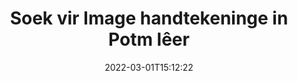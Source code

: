 ---
############################# Static ############################
layout: "auto-gen-signature"
date: 2022-03-01T15:12:22
draft: false
operation: Search
signaturetype: Image
fileformat: Potm
productName: .NET
lang: af
productCode: net
otherformats: pdf doc docx docm dot dotm dotx odt ott rtf xls xlsx xlsm xlsb csv ods ots xltx xltm ppt pptx pps ppsx odp otp potx potm pptm ppsm
breadcrumb: Search Image signatures at Potm with C#

############################# Head ############################
head_title: "Soek vir Image handtekeninge in Potm lêer in C#"
head_description: "Gebruik .NET om na Image-handtekeninge in Potm-lêers te soek deur 'n paar reëls kode te gebruik."

############################# Header ############################
title: "Soek vir Image handtekeninge in Potm lêer"
description: ".NET se inheemse API laat toe om vir Image handtekeninge te soek in reeds ondertekende Potm lêers. Voer gevorderde e-handtekeningsoektog binne jou Potm dokumente uit deur 'n paar reëls kode te gebruik."
bg_image: "https://cms.admin.containerize.com/templates/aspose/App_Themes/V3/images/bg/header1.png"
bg_overlay: false
button:
    enable: true

############################# SubMenu ############################
submenu:
    enable: true

    left:
        img_alt: "GroupDocs.Signature for .NET"
        image: "https://cms.admin.containerize.com/templates/groupdocs/images/product-logos/90x90-noborder/groupdocsature-net.png"
        product: "GroupDocs.Signature"
        platform: ".NET"



############################# About ############################
about:
    enable: true
    title: "Oor GroupDocs.Signature for .NET API"
    content: |
        [GroupDocs.Signature for .NET](https://products.groupdocs.com/signature/net/) verskaf .NET API vir die verwerking van dokumente met behulp van verskeie handtekeningtipes soos tekste, beelde, digitale sertifikate, strepieskodes, QR-kodes, seëls of metadata. Gebruikers kan elektroniese handtekeninge byvoeg, uitvee, opdateer, verifieer of soek binne PDF's, MS Word-dokumente, MS Excel-werkboeke, MS PowerPoint-aanbiedings, Adobe Photoshop-lêers en verskeie beeldformate, met bykomende ondersteuning vir die pasmaak van handtekeningeienskappe soos benodig.
    

############################# Steps ############################
steps:
    enable: true
    title_left: "Hoe om te soek vir Image handtekeninge in Potm"
    content_left: |
        [GroupDocs.Signature for .NET](https://products.groupdocs.com/signature/net/) maak dit makliker vir .NET-ontwikkelaars om vir Image-handtekeninge in Potm-lêers vanaf hul toepassings te soek deur 'n paar maklike stappe te implementeer.
        
        * Skep 'n nuwe instansie van Signature-klas en gee brondokumentpad as 'n konstruktorparameter deur.
        * Instansieer die SearchOptions-objek volgens jou vereistes en spesifiseer soekopsies.
        * Bel Soekmetode van Signature-klasinstansie en gee SearchOptions daaraan.
        * Verwerk soekresultate volgens jou vereistes.

    title_right: "Stelselvereistes"
    content_right: |
        GroupDocs.Signature for .NET word op alle groot platforms en bedryfstelsels ondersteun. Voordat u die kode hieronder uitvoer, maak asseblief seker dat u die volgende voorvereistes op u stelsel geïnstalleer het.

        * Bedryfstelsels: Microsoft Windows, Linux, MacOS
        * Ontwikkelingsomgewings: Microsoft Visual Studio, Xamarin, MonoDevelop
        * Frameworks: .NET Framework, .NET Standard, .NET Core, Mono
        * Laai die nuutste weergawe van GroupDocs.Signature for .NET af vanaf [Nuget](https://www.nuget.org/packages/groupdocs.signature)
         
    code: |
        ```csharp    
                
        // Set up input Potm file
        string filePath = "input.potm";

        // Instantiate Signature for input file
        using (GroupDocs.Signature.Signature signature = new GroupDocs.Signature.Signature(filePath))
        {
                //Create search options
                ImageSearchOptions options = new ImageSearchOptions()
                {
                    // set minimum size if needed
                    MinContentSize = 100,
                    // set maximum image size if needed
                    MaxContentSize = 2000,                    
                    // return  Image images for processing
                    ReturnContent = true,
                    // set up type of returned  Image images
                    ReturnContentType = FileType.PNG                                 
                };

                // search for Image signatures in Potm document
                List<ImageSignature> signatures = signature.Search<ImageSignature>(options);

                // process signatures which were found                
                foreach (ImageSignature item in signatures)
                {
                    //...
                }
        }

        ```

############################# Demos ############################
demos:
    enable: true
    title: "Soek vir Image elektroniese handtekeninge Live Demo"
    content: |
       Deursoek die dokument vir verskeie elektroniese handtekeninge vir Potm lêers op die oomblik deur die [GroupDocs.Signature App](https://products.groupdocs.app/signature/family) webwerf te besoek.

        
############################# More Formats ############################
more_formats:
    enable: true
    title: "Soek vir ander Image handtekeninge deur C# te gebruik"
    content: |
        "Elektroniese handtekeninge soek in verskeie dokumente. Soek handtekeninge van die een van die gewilde lêerformate soos hieronder getoon."
    format: 
           
       
back_to_top:
    enable: true
---